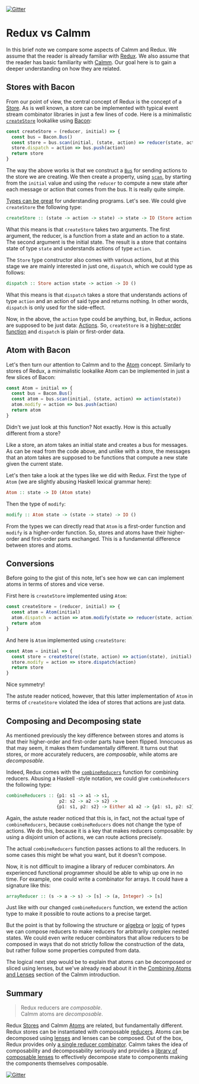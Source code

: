 [![Gitter](https://img.shields.io/gitter/room/calmm-js/chat.js.svg?style=flat-square)](https://gitter.im/calmm-js/chat)

# Redux vs Calmm

In this brief note we compare some aspects of Calmm and Redux.  We assume that
the reader is already familiar with [Redux](http://redux.js.org/).  We also
assume that the reader has basic familiarity with
[Calmm](introduction-to-calmm.md).  Our goal here is to gain a deeper
understanding on how they are related.

## Stores with Bacon

From our point of view, the central concept of Redux is the concept of a
[Store](http://redux.js.org/docs/basics/Store.html).  As is well known, a store
can be implemented with typical event stream combinator libraries in just a few
lines of code.  Here is a minimalistic
[`createStore`](http://redux.js.org/docs/api/createStore.html) lookalike using
[Bacon](https://github.com/baconjs/bacon.js/):

```js
const createStore = (reducer, initial) => {
  const bus = Bacon.Bus()
  const store = bus.scan(initial, (state, action) => reducer(state, action))
  store.dispatch = action => bus.push(action)
  return store
}
```

The way the above works is that we construct a
[`Bus`](https://github.com/baconjs/bacon.js/#bus) for sending actions to the
store we are creating.  We then create a property, using
[`scan`](https://github.com/baconjs/bacon.js/#observable-scan), by starting from
the `initial` value and using the `reducer` to compute a new state after each
message or action that comes from the bus.  It is really quite simple.

[Types can be great](https://www.youtube.com/watch?v=IOiZatlZtGU) for
understanding programs.  Let's see.  We could give `createStore` the following
type:

```haskell
createStore :: (state -> action -> state) -> state -> IO (Store action state)
```

What this means is that `createStore` takes two arguments.  The first argument,
the reducer, is a function from a state and an action to a state.  The second
argument is the initial state.  The result is a store that contains state of
type `state` and understands actions of type `action`.

The `Store` type constructor also comes with various actions, but at this stage
we are mainly interested in just one, `dispatch`, which we could type as
follows:

```haskell
dispatch :: Store action state -> action -> IO ()
```

What this means is that `dispatch` takes a store that understands actions of
type `action` and an action of said type and returns nothing.  In other words,
`dispatch` is only used for the side-effect.

Now, in the above, the `action` type could be anything, but, in Redux, actions
are supposed to be just data:
[Actions](http://redux.js.org/docs/basics/Actions.html).  So, `createStore` is a
[higher-order function](https://en.wikipedia.org/wiki/Higher-order_function) and
`dispatch` is plain or first-order data.

## Atom with Bacon

Let's then turn our attention to Calmm and to the
[Atom](https://github.com/calmm-js/documentation/blob/master/introduction-to-calmm.md#atoms)
concept.  Similarly to stores of Redux, a minimalistic lookalike Atom can be
implemented in just a few slices of Bacon:

```js
const Atom = initial => {
  const bus = Bacon.Bus()
  const atom = bus.scan(initial, (state, action) => action(state))
  atom.modify = action => bus.push(action)
  return atom
}
```

Didn't we just look at this function?  Not exactly.  How is this actually
different from a store?

Like a store, an atom takes an initial state and creates a bus for messages.  As
can be read from the code above, and unlike with a store, the messages that an
atom takes are supposed to be functions that compute a new state given the
current state.

Let's then take a look at the types like we did with Redux.  First the type of
`Atom` (we are slightly abusing Haskell lexical grammar here):

```haskell
Atom :: state -> IO (Atom state)
```

Then the type of `modify`:

```haskell
modify :: Atom state -> (state -> state) -> IO ()
```

From the types we can directly read that `Atom` is a first-order function and
`modify` is a higher-order function.  So, stores and atoms have their
higher-order and first-order parts exchanged.  This is a fundamental difference
between stores and atoms.

## Conversions

Before going to the gist of this note, let's see how we can can implement atoms
in terms of stores and vice verse.

First here is `createStore` implemented using `Atom`:

```js
const createStore = (reducer, initial) => {
  const atom = Atom(initial)
  atom.dispatch = action => atom.modify(state => reducer(state, action))
  return atom
}
```

And here is `Atom` implemented using `createStore`:

```js
const Atom = initial => {
  const store = createStore((state, action) => action(state), initial)
  store.modify = action => store.dispatch(action)
  return store
}
```

Nice symmetry!

The astute reader noticed, however, that this latter implementation of `Atom` in
terms of `createStore` violated the idea of stores that actions are just data.

## Composing and Decomposing state

As mentioned previously the key difference between stores and atoms is that
their higher-order and first-order parts have been flipped.  Innocuous as that
may seem, it makes them fundamentally different.  It turns out that stores, or
more accurately reducers, are *composable*, while atoms are *decomposable*.

Indeed, Redux comes with the
[`combineReducers`](http://redux.js.org/docs/api/combineReducers.html) function
for combining reducers.  Abusing a Haskell -style notation, we could give
`combineReducers` the following type:

```haskell
combineReducers :: {p1: s1 -> a1 -> s1,
                    p2: s2 -> a2 -> s2} ->
                   {p1: s1, p2: s2} -> Either a1 a2 -> {p1: s1, p2: s2}
```

Again, the astute reader noticed that this is, in fact, not the actual type of
`combineReducers`, because `combineReducers` does not change the type of
actions.  We do this, because it is a key that makes reducers composable: by
using a disjoint union of actions, we can route actions precisely.

The actual `combineReducers` function passes actions to all the reducers.  In
some cases this might be what you want, but it doesn't compose.

Now, it is not difficult to imagine a library of reducer combinators.  An
experienced functional programmer should be able to whip up one in no time.  For
example, one could write a combinator for arrays.  It could have a signature
like this:

```haskell
arrayReducer :: (s -> a -> s) -> [s] -> (a, Integer) -> [s]
```

Just like with our changed `combineReducers` function, we extend the action type
to make it possible to route actions to a precise target.

But the point is that by following the structure or
[algebra](http://chris-taylor.github.io/blog/2013/02/10/the-algebra-of-algebraic-data-types/)
or
[logic](http://homepages.inf.ed.ac.uk/wadler/papers/propositions-as-types/propositions-as-types.pdf)
of types we can compose reducers to make reducers for arbitrarily complex nested
states.  We could even write reducer combinators that allow reducers to be
composed in ways that do not strictly follow the construction of the data, but
rather follow some properties computed from data.

The logical next step would be to explain that atoms can be decomposed or sliced
using lenses, but we've already read about it in the
[Combining Atoms and Lenses](https://github.com/calmm-js/documentation/blob/master/introduction-to-calmm.md#combining-atoms-and-lenses)
section of the Calmm introduction.

## Summary

> Redux reducers are *composable*.<br>
> Calmm atoms are *decomposable*.

Redux [Stores](http://redux.js.org/docs/basics/Store.html) and Calmm
[Atoms](https://github.com/calmm-js/documentation/blob/master/introduction-to-calmm.md#atoms)
are related, but fundamentally different.  Redux stores can be instantiated with
composable [reducers](http://redux.js.org/docs/basics/Reducers.html).  Atoms can
be decomposed using
[lenses](https://github.com/calmm-js/documentation/blob/master/introduction-to-calmm.md#lenses)
and lenses can be composed.  Out of the box, Redux provides only
[a single reducer combinator](http://redux.js.org/docs/api/combineReducers.html).
Calmm takes the idea of composability and decomposability seriously and
provides a
[library of composable lenses](https://github.com/calmm-js/partial.lenses) to
effectively decompose state to components making the components themselves
composable.

[![Gitter](https://img.shields.io/gitter/room/calmm-js/chat.js.svg?style=flat-square)](https://gitter.im/calmm-js/chat)
